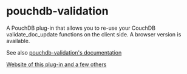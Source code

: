pouchdb-validation
==================

A PouchDB plug-in that allows you to re-use your CouchDB
validate_doc_update functions on the client side. A browser version is
available.

See also [pouchdb-validation's documentation](http://pythonhosted.org/Python-PouchDB/js-plugins.html#pouchdb-validation-plug-in)

[Website of this plug-in and a few others](http://python-pouchdb.marten-de-vries.nl/plugins.html)
